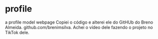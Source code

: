# profile
a profile model webpage
Copiei o código e alterei ele do GitHUb do Breno Almeida. github.com/brenimsilva.
Achei o vídeo dele fazendo o projeto no TikTok dele.
